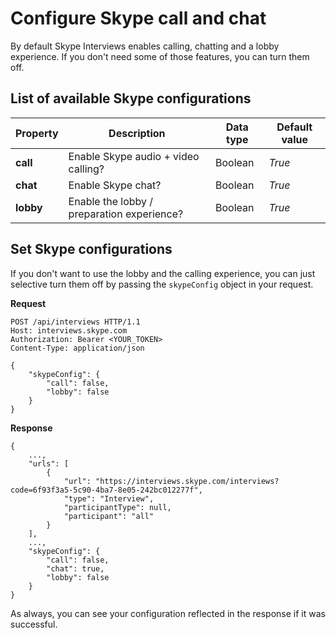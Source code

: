 # Configure Skype call and chat

By default Skype Interviews enables calling, chatting and a lobby experience. If you don't need some of those features, you can turn them off.

## List of available Skype configurations

|Property |	Description	| Data type |	Default value |
|---------|-------------|---|---|
|**call** |	Enable Skype audio + video calling? | Boolean | *True* |
|**chat** | Enable Skype chat? | Boolean | *True* |
|**lobby** | Enable the lobby / preparation experience? | Boolean | *True* |

## Set Skype configurations

If you don't want to use the lobby and the calling experience, you can just selective turn them off by passing the `skypeConfig` object in your request.

**Request**
```
POST /api/interviews HTTP/1.1
Host: interviews.skype.com
Authorization: Bearer <YOUR_TOKEN>
Content-Type: application/json

{
	"skypeConfig": {
        "call": false,
        "lobby": false
	}
}
```

**Response**
```
{
    ...,
    "urls": [
        {
            "url": "https://interviews.skype.com/interviews?code=6f93f3a5-5c90-4ba7-8e05-242bc012277f",
            "type": "Interview",
            "participantType": null,
            "participant": "all"
        }
    ],
    ...,
    "skypeConfig": {
        "call": false,
        "chat": true,
        "lobby": false
    }
}
```

As always, you can see your configuration reflected in the response if it was successful.